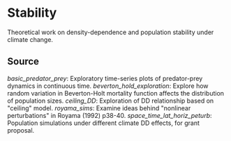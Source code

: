 # Stability
Theoretical work on density-dependence and population stability under climate change.

## Source
*basic_predator_prey*: Exploratory time-series plots of predator-prey dynamics in continuous time.
*beverton_hold_exploration*: Explore how random variation in Beverton-Holt mortality function affects the distribution of population sizes.
*ceiling_DD*: Exploration of DD relationship based on "ceiling" model.
*royama_sims*: Examine ideas behind "nonlinear perturbations" in Royama (1992) p38-40.
*space_time_lat_horiz_peturb*: Population simulations under different climate DD effects, for grant proposal.